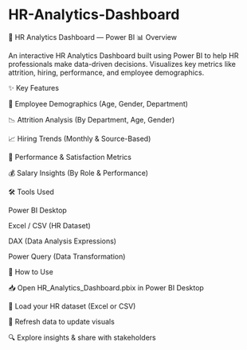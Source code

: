# HR-Analytics-Dashboard
💼 HR Analytics Dashboard — Power BI
📊 Overview

An interactive HR Analytics Dashboard built using Power BI to help HR professionals make data-driven decisions. Visualizes key metrics like attrition, hiring, performance, and employee demographics.

✨ Key Features

👥 Employee Demographics (Age, Gender, Department)

📉 Attrition Analysis (By Department, Age, Gender)

📈 Hiring Trends (Monthly & Source-Based)

🌟 Performance & Satisfaction Metrics

💰 Salary Insights (By Role & Performance)

🛠️ Tools Used

Power BI Desktop

Excel / CSV (HR Dataset)

DAX (Data Analysis Expressions)

Power Query (Data Transformation)

🚀 How to Use

📥 Open HR_Analytics_Dashboard.pbix in Power BI Desktop

📂 Load your HR dataset (Excel or CSV)

🔄 Refresh data to update visuals

🔍 Explore insights & share with stakeholders
